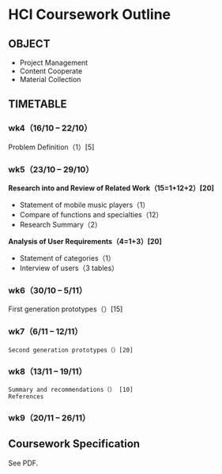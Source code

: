# HCI Coursework Outline

## OBJECT

* Project Management
* Content Cooperate
* Material Collection


## TIMETABLE### wk4（16/10 – 22/10）Problem Definition（1）[5]### wk5（23/10 – 29/10）**Research into and Review of Related Work（15=1+12+2）[20]**

* Statement of mobile music players（1） 
* Compare of functions and specialties（12）
* Research Summary（2）
**Analysis of User Requirements（4=1+3）[20]*** Statement of categories（1）* Interview of users（3 tables）### wk6（30/10 – 5/11）First generation prototypes（）[15]### wk7（6/11 – 12/11）	Second generation prototypes（）[20]### wk8（13/11 – 19/11）	Summary and recommendations（） [10]	References### wk9（20/11 – 26/11）	## Coursework Specification
See PDF.